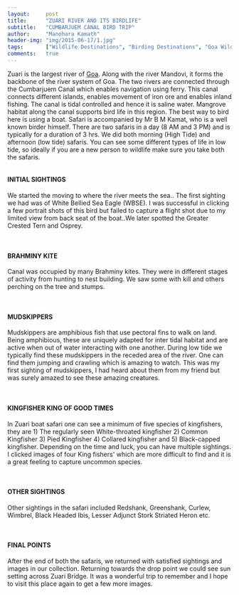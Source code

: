 ```yaml
---
layout:     post
title:      "ZUARI RIVER AND ITS BIRDLIFE"
subtitle:   "CUMBARJUEM CANAL BIRD TRIP"
author:     "Manohara Kamath"
header-img: "img/2015-06-17/1.jpg"
tags:       ["Wildlife Destinations", "Birding Destinations", "Goa Wildlife"]
comments:   true
---
```


<p>Zuari is the largest river of <a href="http://www.wilderhood.com/destination/Goa">Goa</a>. Along with the river Mandovi, it forms the backbone of the river system of Goa. The two rivers are connected through the Cumbarjuem Canal which enables navigation using ferry. This canal connects different islands, enables movement of iron ore and enables inland fishing. The canal is tidal controlled and hence it is saline water. Mangrove habitat along the canal supports bird life in this region. The best way to bird here is using a boat. Safari is accompanied by Mr B M Kamat, who is a well known birder himself. There are two safaris in a day (8 AM and 3 PM) and is typically for a duration of 3 hrs. We did both morning (High Tide) and afternoon (low tide) safaris. You can see some different types of life in low tide, so ideally if you are a new person to wildlife make sure you  take both the safaris.</p>

<img src="{{ site.baseurl}}/img/2015-06-17/2.jpg" alt="">

<h4>INITIAL SIGHTINGS</h4>

<p>We started the moving to where the river meets the sea.. The first sighting we had was of White Bellied Sea Eagle (WBSE). I was successful in clicking a few portrait shots of this bird but failed to capture a flight shot due to my limited view from back seat of the boat..We later spotted the Greater Crested Tern and Osprey.</p>

<img src="{{ site.baseurl}}/img/2015-06-17/3.jpg" alt="">
<img src="{{ site.baseurl}}/img/2015-06-17/4.jpg" alt="">
<img src="{{ site.baseurl}}/img/2015-06-17/5.jpg" alt="">

<h4>BRAHMINY KITE</h4>

<p>Canal was occupied by many Brahminy kites. They were in different stages of activity from hunting to nest building. We saw some with kill and others perching on the tree and stumps.</p>

<img src="{{ site.baseurl}}/img/2015-06-17/6.jpg" alt="">
<img src="{{ site.baseurl}}/img/2015-06-17/7.jpg" alt="">
<img src="{{ site.baseurl}}/img/2015-06-17/8.jpg" alt="">
<img src="{{ site.baseurl}}/img/2015-06-17/9.jpg" alt="">

<h4>MUDSKIPPERS</h4>

<p>Mudskippers are amphibious fish that use pectoral fins to walk on land. Being amphibious, these are uniquely adapted for inter tidal habitat and are active when out of water interacting with one another. During low tide we typically find these mudskippers in the receded area of the river. One can find them jumping and crawling which is amazing to watch. This was my first sighting of mudskippers, I had heard about them from my friend but was surely amazed to see these amazing creatures.</p>

<img src="{{ site.baseurl}}/img/2015-06-17/10.jpg" alt="">
<img src="{{ site.baseurl}}/img/2015-06-17/11.jpg" alt="">
<img src="{{ site.baseurl}}/img/2015-06-17/12.jpg" alt="">
<img src="{{ site.baseurl}}/img/2015-06-17/13.jpg" alt="">
<img src="{{ site.baseurl}}/img/2015-06-17/14.jpg" alt="">
<img src="{{ site.baseurl}}/img/2015-06-17/15.jpg" alt="">

<h4>KINGFISHER KING OF GOOD TIMES</h4>

<p>In Zuari boat safari one can see a minimum of five species of kingfishers, they are 1) The regularly seen White-throated kingfisher 2) Common Kingfisher 3) Pied Kingfisher 4) Collared kingfisher and 5) Black-capped kingfisher. Depending on the time and luck, you can have multiple sightings. I clicked images of four King fishers' which are more difficult to find and it is a great feeling to capture uncommon species.</p>

<img src="{{ site.baseurl}}/img/2015-06-17/16.jpg" alt="">
<img src="{{ site.baseurl}}/img/2015-06-17/17.jpg" alt="">
<img src="{{ site.baseurl}}/img/2015-06-17/18.jpg" alt="">
<img src="{{ site.baseurl}}/img/2015-06-17/19.jpg" alt="">

<h4>OTHER SIGHTINGS</h4>

<p>Other sightings in the safari included Redshank, Greenshank, Curlew, Wimbrel, Black Headed Ibis, Lesser Adjunct Stork Striated Heron etc.</p>

<img src="{{ site.baseurl}}/img/2015-06-17/20.jpg" alt="">
<img src="{{ site.baseurl}}/img/2015-06-17/21.jpg" alt="">

<h4>FINAL POINTS</h4>

<p>After the end of both the safaris, we returned with satisfied sightings and images in our collection. Returning towards the drop point we could see sun setting across Zuari Bridge. It was a wonderful trip to remember and I hope to visit this place again to get a few more images.</p>

<img src="{{ site.baseurl}}/img/2015-06-17/22.jpg" alt="">
